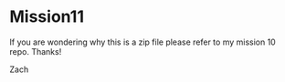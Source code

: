 # Mission11

If you are wondering why this is a zip file please refer to my mission 10 repo. Thanks!

Zach
